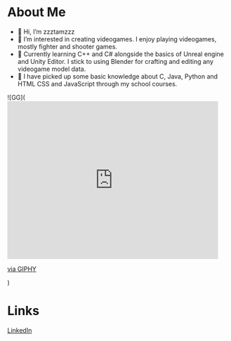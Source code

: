 # About Me
- 👋 Hi, I’m zzztamzzz
- 👀 I’m interested in creating videogames. I enjoy playing videogames, mostly fighter and shooter games.
- 🌱 Currently learning C++ and C# alongside the basics of Unreal engine and Unity Editor. I stick to using Blender for crafting and editing any videogame model data.
- 📔 I have picked up some basic knowledge about C, Java, Python and HTML CSS and JavaScript through my school courses.

![GG](<iframe src="https://giphy.com/embed/ZEILv6a8KBDFq4KhbB" width="480" height="360" frameBorder="0" class="giphy-embed" allowFullScreen></iframe><p><a href="https://giphy.com/gifs/handshake-good-game-well-played-ZEILv6a8KBDFq4KhbB">via GIPHY</a></p>)
# Links
[LinkedIn](https://www.linkedin.com/in/tamzid-choudhury-9034041b9/)



<!---
zzztamzzz/zzztamzzz is a ✨ special ✨ repository because its `README.md` (this file) appears on your GitHub profile.
You can click the Preview link to take a look at your changes.
--->

